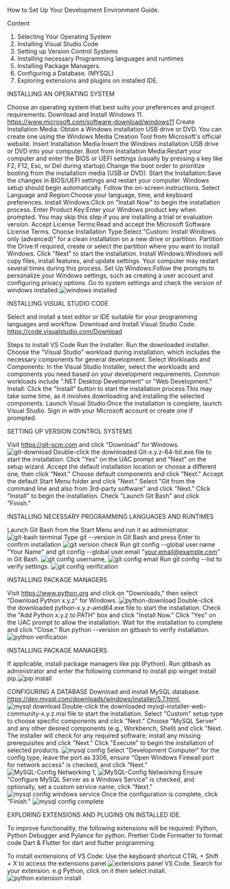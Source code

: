 How to Set Up Your  Development Environment Guide.

Content
1. Selecting Your Operating System
2. Installing Visual Studio Code
3. Setting up Version Control Systems
4. Installing necessary Programming languages and runtimes
5. Installing Package Managers.
6. Configuring a Database. (MYSQL)
7. Exploring extensions and plugins on installed IDE.


INSTALLING AN OPERATING SYSTEM

Choose an operating system that best suits your preferences and project requirements. Download and Install Windows 11. https://www.microsoft.com/software-download/windows11
Create Installation Media: Obtain a Windows installation USB drive or DVD. You can create one using the Windows Media Creation Tool from Microsoft's official website.
Insert Installation Media:Insert the Windows installation USB drive or DVD into your computer.
Boot from Installation Media:Restart your computer and enter the BIOS or UEFI settings (usually by pressing a key like F2, F12, Esc, or Del during startup).Change the boot order to prioritize booting from the installation media (USB or DVD).
Start the Installation:Save the changes in BIOS/UEFI settings and restart your computer.
Windows setup should begin automatically. Follow the on-screen instructions.
Select Language and Region:Choose your language, time, and keyboard preferences.
Install Windows:Click on "Install Now" to begin the installation process.
Enter Product Key:Enter your Windows product key when prompted. You may skip this step if you are installing a trial or evaluation version.
Accept License Terms:Read and accept the Microsoft Software License Terms.
Choose Installation Type:Select "Custom: Install Windows only (advanced)" for a clean installation on a new drive or partition.
Partition the Drive:If required, create or select the partition where you want to install Windows. Click "Next" to start the installation.
Install Windows:Windows will copy files, install features, and update settings. Your computer may restart several times during this process.
Set Up Windows:Follow the prompts to personalize your Windows settings, such as creating a user account and configuring privacy options.
Go to system settings and check the version of windows installed.![windows installed](image.png)

INSTALLING VISUAL STUDIO CODE

Select and install a text editor or IDE suitable for your programming languages and workflow. Download and Install Visual Studio Code. https://code.visualstudio.com/Download
   
Steps to install VS Code
    Run the Installer:
    Run the downloaded installer.
    Choose the "Visual Studio" workload during installation, which includes the necessary components for general development.
    Select Workloads and Components:
    In the Visual Studio Installer, select the workloads and components you need based on your development requirements. Common workloads include ".NET Desktop Development" or "Web Development."
    Install: Click the "Install" button to start the installation process.This may take some time, as it involves downloading and installing the selected components.
    Launch Visual Studio:Once the installation is complete, launch Visual Studio.
    Sign in with your Microsoft account or create one if prompted.

SETTING UP VERSION CONTROL SYSTEMS

Visit https://git-scm.com and click "Download" for Windows. ![git-download](image-1.png)
   Double-click the downloaded Git-x.y.z-64-bit.exe file to start the installation.
   Click "Yes" on the UAC prompt and "Next" on the setup wizard.
   Accept the default installation location or choose a different one, then click "Next."
   Choose default components and click "Next."
   Accept the default Start Menu folder and click "Next."
   Select "Git from the command line and also from 3rd-party software" and click "Next."
   Click "Install" to begin the installation.
   Check "Launch Git Bash" and click "Finish."

INSTALLING NECESSARY PROGRAMMING LANGUAGES AND RUNTIMES

Launch Git Bash from the Start Menu and run it as administrator.![git-bash terminal](image-2.png)
Type git --version in Git Bash and press Enter to confirm installation ![git version check](image-3.png)
Run git config --global user.name "Your Name" and git config --global user.email "your.email@example.com" in Git Bash. ![git config username](image-4.png), ![git config email](image-5.png)
Run git config --list to verify settings. ![git config verification](image-6.png)

INSTALLING PACKAGE MANAGERS

Visit https://www.python.org and click on "Downloads," then select "Download Python x.y.z" for Windows. ![python-download](image-7.png)
Double-click the downloaded python-x.y.z-amd64.exe file to start the installation.
Check the "Add Python x.y.z to PATH" box and click "Install Now."
Click "Yes" on the UAC prompt to allow the installation.
Wait for the installation to complete and click "Close."
Run python --version on gitbash to verify installation. ![python verification](image-8.png)

INSTALLING PACKAGE MANAGERS

If applicable, install package managers like pip (Python).
Run gitbash as administrator and enter the following command to install pip winget install pip.![pip install](image-9.png)

CONFIGURING A DATABASE
Download and install MySQL database. https://dev.mysql.com/downloads/windows/installer/5.7.html, ![mysql download](image-10.png)
Double-click the downloaded mysql-installer-web-community-x.y.z.msi file to start the installation.
Select "Custom" setup type to choose specific components and click "Next."
Choose "MySQL Server" and any other desired components (e.g., Workbench, Shell) and click "Next.
The installer will check for any required software; install any missing prerequisites and click "Next."
Click "Execute" to begin the installation of selected products. ![mysql config](image-11.png)
Select "Development Computer" for the config type, leave the port as 3306, ensure "Open Windows Firewall port for network access" is checked, and click "Next."![MySQL-Config Networking 1](image-12.png), ![MySQL-Config Networking](image-13.png)
Ensure "Configure MySQL Server as a Windows Service" is checked, and optionally, set a custom service name; click "Next." ![mysql config windows service](image-14.png)
Once the configuration is complete, click "Finish." ![mysql config complete](image-15.png)

EXPLORING EXTENSIONS AND PLUGINS ON INSTALLED IDE.

To improve functionality, the following extensions will be required:
Python, Python Debugger and Pylance for python.
Prettier Code Formatter to format code
Dart & Flutter for dart and flutter programming.
   
To install exntensions of VS Code:
Use the keyboard shortcut CTRL + Shift + X to access the extensions panel.![extensions panel VS Code.](image-16.png)
Search for your extension. e.g Python, click on it then select install. ![python extension install](image-17.png)
